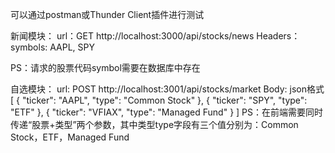 可以通过postman或Thunder Client插件进行测试

新闻模块：
url：GET http://localhost:3000/api/stocks/news
Headers：
    symbols: AAPL, SPY
    
PS：请求的股票代码symbol需要在数据库中存在



自选模块：
url: POST http://localhost:3001/api/stocks/market
Body: json格式
    [
        { "ticker": "AAPL", "type": "Common Stock" },
        { "ticker": "SPY", "type": "ETF" },
        { "ticker": "VFIAX", "type": "Managed Fund" }
    ]
PS：在前端需要同时传递“股票+类型”两个参数，其中类型type字段有三个值分别为：Common Stock，ETF，Managed Fund
